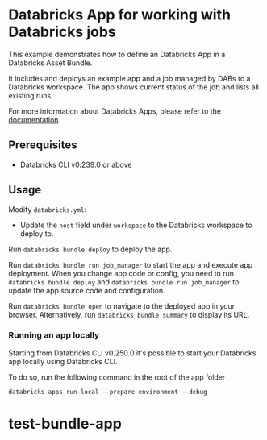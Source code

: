 # Databricks App for working with Databricks jobs

This example demonstrates how to define an Databricks App in a Databricks Asset Bundle.

It includes and deploys an example app and a job managed by DABs to a Databricks workspace.
The app shows current status of the job and lists all existing runs.

For more information about Databricks Apps, please refer to the [documentation](https://docs.databricks.com/en/dev-tools/databricks-apps/index.html).

## Prerequisites

* Databricks CLI v0.239.0 or above

## Usage

Modify `databricks.yml`:
* Update the `host` field under `workspace` to the Databricks workspace to deploy to.

Run `databricks bundle deploy` to deploy the app.

Run `databricks bundle run job_manager` to start the app and execute app deployment. 
When you change app code or config, you need to run `databricks bundle deploy` and `databricks bundle run job_manager` to update the app source code and configuration.

Run `databricks bundle open` to navigate to the deployed app in your browser. Alternatively, run `databricks bundle summary` to display its URL.

### Running an app locally

Starting from Databricks CLI v0.250.0 it's possible to start your Databricks app locally using Databricks CLI.

To do so, run the following command in the root of the app folder
```
databricks apps run-local --prepare-environment --debug
```
# test-bundle-app

